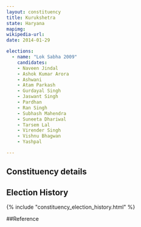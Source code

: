 ```yaml
---
layout: constituency
title: Kurukshetra
state: Haryana
mapimg: 
wikipedia-url: 
date: 2014-01-29

elections: 
  - name: "Lok Sabha 2009"
    candidates: 
    - Naveen Jindal 
    - Ashok Kumar Arora 
    - Ashwani 
    - Atam Parkash 
    - Gurdayal Singh 
    - Jaswant Singh 
    - Pardhan 
    - Ran Singh 
    - Subhash Mahendra 
    - Suneeta Dhariwal 
    - Tarsem Lal 
    - Virender Singh 
    - Vishnu Bhagwan 
    - Yashpal 

---
```

## Constituency details


## Election History
{% include "constituency_election_history.html" %}

##Reference
